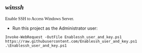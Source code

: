 # 



### <span style="font-family: times, serif; font-size:16pt; font-style:italic;"> winssh

<span style="font-family: calibri, Garamond, 'Comic Sans MS' ;">Enable SSH to Access Windows Server.</span>


* Run this project as the Administrator user:
```
Invoke-WebRequest -OutFile Enablessh_user_and_key.ps1 https://raw.githubusercontent.com/Enablessh_user_and_key.ps1
.\Enablessh_user_and_key.ps1
```
